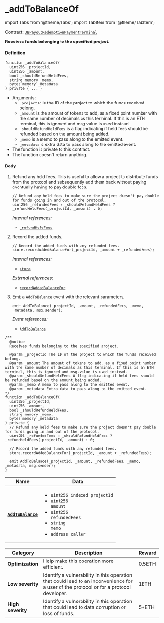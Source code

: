 # _addToBalanceOf

import Tabs from '@theme/Tabs';
import TabItem from '@theme/TabItem';

Contract: [`JBPayoutRedemptionPaymentTerminal`](/dev/deprecated/v3/or-payment-terminals/or-abstract/jbpayoutredemptionpaymentterminal/README.md)​‌

<Tabs>
<TabItem value="Step by step" label="Step by step">

**Receives funds belonging to the specified project.**

#### Definition

```
function _addToBalanceOf(
  uint256 _projectId,
  uint256 _amount,
  bool _shouldRefundHeldFees,
  string memory _memo,
  bytes memory _metadata
) private { ... }
```

* Arguments:
  * `_projectId` is the ID of the project to which the funds received belong.
  * `_amount` is the amount of tokens to add, as a fixed point number with the same number of decimals as this terminal. If this is an ETH terminal, this is ignored and msg.value is used instead.
  * `_shouldRefundHeldFees` is a flag indicating if held fees should be refunded based on the amount being added.
  * `_memo` is a memo to pass along to the emitted event.
  * `_metadata` is extra data to pass along to the emitted event.
* The function is private to this contract.
* The function doesn't return anything.

#### Body

1.  Refund any held fees. This is useful to allow a project to distribute funds from the protocol and subsequently add them back without paying eventually having to pay double fees.

    ```
    // Refund any held fees to make sure the project doesn't pay double for funds going in and out of the protocol.
    uint256 _refundedFees = _shouldRefundHeldFees ? _refundHeldFees(_projectId, _amount) : 0;
    ```

    _Internal references:_

    * [`_refundHeldFees`](/dev/deprecated/v3/or-payment-terminals/or-abstract/jbpayoutredemptionpaymentterminal/write/-_refundheldfees.md)
2.  Record the added funds.

    ```
    // Record the added funds with any refunded fees.
    store.recordAddedBalanceFor(_projectId, _amount + _refundedFees);
    ```

    _Internal references:_

    * [`store`](/dev/deprecated/v3/or-payment-terminals/or-abstract/jbpayoutredemptionpaymentterminal/properties/store.md)

    _External references:_

    * [`recordAddedBalanceFor`](/dev/deprecated/v3/jbsingletokenpaymentterminalstore/write/recordaddedbalancefor.md)
3.  Emit a `AddToBalance` event with the relevant parameters.

    ```
    emit AddToBalance(_projectId, _amount, _refundedFees, _memo, _metadata, msg.sender);
    ```

    _Event references:_

    * [`AddToBalance`](/dev/deprecated/v3/or-payment-terminals/or-abstract/jbpayoutredemptionpaymentterminal/events/addtobalance.md)

</TabItem>

<TabItem value="Code" label="Code">

```
/**
  @notice
  Receives funds belonging to the specified project.

  @param _projectId The ID of the project to which the funds received belong.
  @param _amount The amount of tokens to add, as a fixed point number with the same number of decimals as this terminal. If this is an ETH terminal, this is ignored and msg.value is used instead.
  @param _shouldRefundHeldFees A flag indicating if held fees should be refunded based on the amount being added.
  @param _memo A memo to pass along to the emitted event.
  @param _metadata Extra data to pass along to the emitted event.
*/
function _addToBalanceOf(
  uint256 _projectId,
  uint256 _amount,
  bool _shouldRefundHeldFees,
  string memory _memo,
  bytes memory _metadata
) private {
  // Refund any held fees to make sure the project doesn't pay double for funds going in and out of the protocol.
  uint256 _refundedFees = _shouldRefundHeldFees ? _refundHeldFees(_projectId, _amount) : 0;

  // Record the added funds with any refunded fees.
  store.recordAddedBalanceFor(_projectId, _amount + _refundedFees);

  emit AddToBalance(_projectId, _amount, _refundedFees, _memo, _metadata, msg.sender);
}
```

</TabItem>

<TabItem value="Events" label="Events">

| Name                          | Data                                                                                                                                                                                                                                                                                                                                                                                                                                                                        |
| ----------------------------- | --------------------------------------------------------------------------------------------------------------------------------------------------------------------------------------------------------------------------------------------------------------------------------------------------------------------------------------------------------------------------------------------------------------------------------------------------------------------------- |
| [**`AddToBalance`**](/dev/deprecated/v3/or-payment-terminals/or-abstract/jbpayoutredemptionpaymentterminal/events/addtobalance.md)                       | <ul><li><code>uint256 indexed projectId</code></li><li><code>uint256 amount</code></li><li><code>uint256 refundedFees</code></li><li><code>string memo</code></li><li><code>address caller</code></li></ul>                                                                                                                                                                                                                                                                                                                               |

</TabItem>

<TabItem value="Bug bounty" label="Bug bounty">

| Category          | Description                                                                                                                            | Reward |
| ----------------- | -------------------------------------------------------------------------------------------------------------------------------------- | ------ |
| **Optimization**  | Help make this operation more efficient.                                                                                               | 0.5ETH |
| **Low severity**  | Identify a vulnerability in this operation that could lead to an inconvenience for a user of the protocol or for a protocol developer. | 1ETH   |
| **High severity** | Identify a vulnerability in this operation that could lead to data corruption or loss of funds.                                        | 5+ETH  |

</TabItem>
</Tabs>
